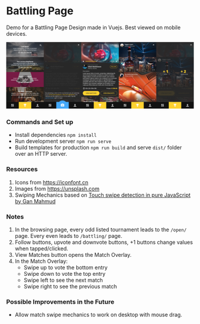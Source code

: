 Battling Page
=============
Demo for a Battling Page Design made in Vuejs. Best viewed on mobile devices.

![preview](preview.png)


### Commands and Set up
- Install dependencies `npm install`
- Run development server `npm run serve`
- Build templates for production `npm run build` and serve `dist/` folder over an HTTP server.


### Resources
1. Icons from https://iconfont.cn
1. Images from https://unsplash.com
1. Swiping Mechanics based on [Touch swipe detection in pure JavaScript by Gan Mahmud](https://codepen.io/ganmahmud/pen/RaoKZa)


### Notes
1. In the browsing page, every odd listed tournament leads to the `/open/` page. Every even leads to `/battling/` page.
1. Follow buttons, upvote and downvote buttons, +1 buttons change values when tapped/clicked.
1. View Matches button opens the Match Overlay.
1. In the Match Overlay:
    - Swipe up to vote the bottom entry
    - Swipe down to vote the top entry
    - Swipe left to see the next match
    - Swipe right to see the previous match

### Possible Improvements in the Future
- Allow match swipe mechanics to work on desktop with mouse drag.
